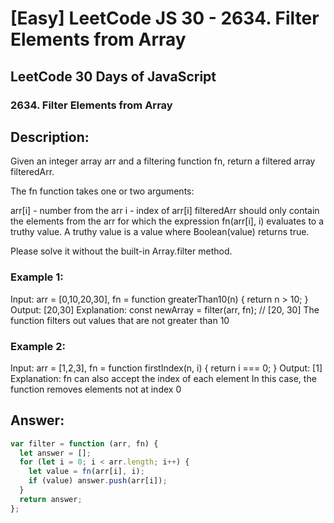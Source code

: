 # [Easy] LeetCode JS 30 - 2634. Filter Elements from Array

## LeetCode 30 Days of JavaScript

### 2634. Filter Elements from Array

## Description:

Given an integer array arr and a filtering function fn, return a filtered array filteredArr.

The fn function takes one or two arguments:

arr[i] - number from the arr
i - index of arr[i]
filteredArr should only contain the elements from the arr for which the expression fn(arr[i], i) evaluates to a truthy value. A truthy value is a value where Boolean(value) returns true.

Please solve it without the built-in Array.filter method.

### Example 1:

Input: arr = [0,10,20,30], fn = function greaterThan10(n) { return n > 10; }
Output: [20,30]
Explanation:
const newArray = filter(arr, fn); // [20, 30]
The function filters out values that are not greater than 10

### Example 2:

Input: arr = [1,2,3], fn = function firstIndex(n, i) { return i === 0; }
Output: [1]
Explanation:
fn can also accept the index of each element
In this case, the function removes elements not at index 0

## Answer:

```javascript
var filter = function (arr, fn) {
  let answer = [];
  for (let i = 0; i < arr.length; i++) {
    let value = fn(arr[i], i);
    if (value) answer.push(arr[i]);
  }
  return answer;
};
```
